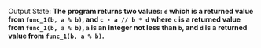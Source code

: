 Output State: **The program returns two values: `d` which is a returned value from `func_1(b, a % b)`, and `c - a // b * d` where `c` is a returned value from `func_1(b, a % b)`, `a` is an integer not less than `b`, and `d` is a returned value from `func_1(b, a % b)`.**